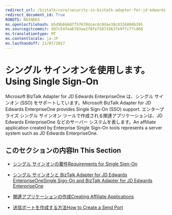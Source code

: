 ```yaml
---
redirect_url: /biztalk/core/security-in-biztalk-adapter-for-jd-edwards-enterpriseone/
redirect_document_id: True
ROBOTS: NOINDEX
ms.openlocfilehash: b5d9b6668ff57670dcecdc0dae38c8326800b395
ms.sourcegitcommit: dd7c54feab783ae2f8fe75873363fe9ffc77cd66
ms.translationtype: MT
ms.contentlocale: ja-JP
ms.lasthandoff: 11/07/2017
---
```

# <a name="using-single-sign-on"></a><span data-ttu-id="56ad6-101">シングル サインオンを使用します。</span><span class="sxs-lookup"><span data-stu-id="56ad6-101">Using Single Sign-On</span></span>
<span data-ttu-id="56ad6-102">Microsoft BizTalk Adapter for JD Edwards EnterpriseOne は、シングル サインオン (SSO) をサポートしています。</span><span class="sxs-lookup"><span data-stu-id="56ad6-102">Microsoft BizTalk Adapter for JD Edwards EnterpriseOne provides Single Sign-On (SSO) support.</span></span> <span data-ttu-id="56ad6-103">エンタープライズ シングル サインオン ツールで作成される関連アプリケーションは、JD Edwards EnterpriseOne などのサーバー システムを表します。</span><span class="sxs-lookup"><span data-stu-id="56ad6-103">An affiliate application created by Enterprise Single Sign-On tools represents a server system such as JD Edwards EnterpriseOne.</span></span>  
  
## <a name="in-this-section"></a><span data-ttu-id="56ad6-104">このセクションの内容</span><span class="sxs-lookup"><span data-stu-id="56ad6-104">In This Section</span></span>  
  
-   [<span data-ttu-id="56ad6-105">シングル サインオンの要件</span><span class="sxs-lookup"><span data-stu-id="56ad6-105">Requirements for Single Sign-On</span></span>](../core/requirements-for-single-sign-on1.md)  
  
-   [<span data-ttu-id="56ad6-106">シングル サインオンと BizTalk Adapter for JD Edwards EnterpriseOne</span><span class="sxs-lookup"><span data-stu-id="56ad6-106">Single Sign-On and BizTalk Adapter for JD Edwards EnterpriseOne</span></span>](../core/single-sign-on-and-biztalk-adapter-for-jd-edwards-enterpriseone.md)  
  
-   [<span data-ttu-id="56ad6-107">関連アプリケーションの作成</span><span class="sxs-lookup"><span data-stu-id="56ad6-107">Creating Affiliate Applications</span></span>](../core/creating-affiliate-applications4.md)  
  
-   [<span data-ttu-id="56ad6-108">送信ポートを作成する方法</span><span class="sxs-lookup"><span data-stu-id="56ad6-108">How to Create a Send Port</span></span>](../core/how-to-create-a-send-port1.md)
